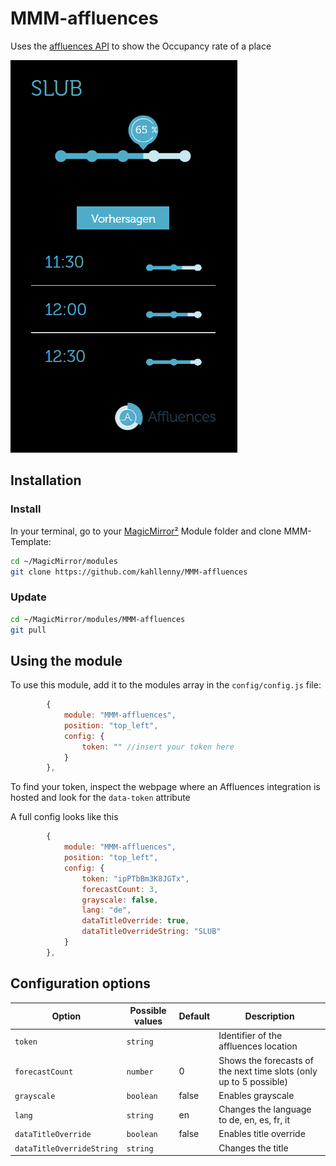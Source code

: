# MMM-affluences

Uses the [affluences API](https://support.affluences.com/portal/en/kb/articles/api-web-integration-and-customisation) to show the Occupancy rate of a place

![Example of MMM-Template](./example_1.png)


## Installation

### Install

In your terminal, go to your [MagicMirror²][mm] Module folder and clone MMM-Template:

```bash
cd ~/MagicMirror/modules
git clone https://github.com/kahllenny/MMM-affluences
```

### Update

```bash
cd ~/MagicMirror/modules/MMM-affluences
git pull
```

## Using the module

To use this module, add it to the modules array in the `config/config.js` file:

```js
        {
            module: "MMM-affluences",
            position: "top_left",
            config: {
                token: "" //insert your token here
            }
        },
```

To find your token, inspect the webpage where an Affluences integration is hosted and look for the ``data-token`` attribute

A full config looks like this

```js
		{
			module: "MMM-affluences",
			position: "top_left", 
			config: {
				token: "ipPTbBm3K8JGTx",
				forecastCount: 3,
                grayscale: false,
                lang: "de",
                dataTitleOverride: true,
                dataTitleOverrideString: "SLUB"
			}
		},
```

## Configuration options

Option|Possible values|Default|Description
------|------|------|-----------
`token`|`string`|| Identifier of the affluences location
`forecastCount`|`number`|0| Shows the forecasts of the next time slots (only up to 5 possible)
`grayscale`|`boolean`|false| Enables grayscale
`lang`|`string`|en| Changes the language to de, en, es, fr, it
`dataTitleOverride`|`boolean`|false| Enables title override
`dataTitleOverrideString`|`string`|| Changes the title

[mm]: https://github.com/MagicMirrorOrg/MagicMirror

